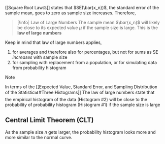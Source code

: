 [[Square Root Law⚖️]] states that $SE(\bar{x_n})$, the standard error of the sample mean, goes to zero as sample size increases.
Therefore, 
>[!info] Law of Large Numbers
>The sample mean $\bar{x_n}$ will likely be close to its expected value $\mu$ if the sample size is large. This is the **law of large numbers**

Keep in mind that law of large numbers applies,
1. for averages and therefore also for percentages, but not for sums as SE *increases* with sample size
2. for sampling with replacement from a population, or for simulating data from probability histogram
>[!note]
>In terms of the [[Expected Value, Standard Error, and Sampling Distribution of the Statistic📊#Three Histograms]]
>The law of large numbers state that the empirical histogram of the data (Histogram #2) will be close to the probability of probability histogram (Histogram #1) if the sample size is large

## Central Limit Theorem (CLT)

As the sample size *n* gets larger, the probability histogram looks more and more similar to the normal curve. 